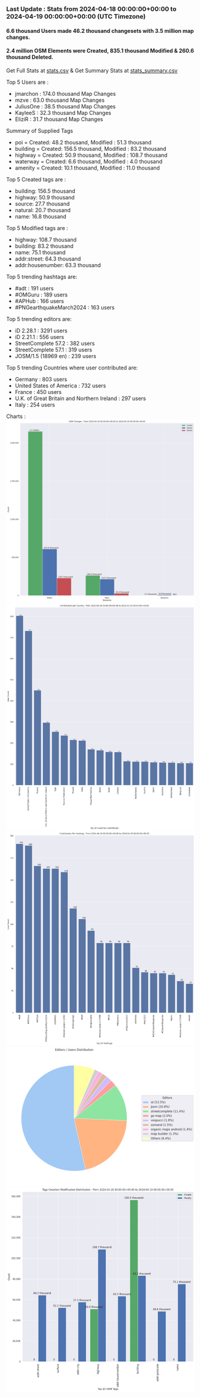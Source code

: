 ### Last Update : Stats from 2024-04-18 00:00:00+00:00 to 2024-04-19 00:00:00+00:00 (UTC Timezone)

#### 6.6 thousand Users made 46.2 thousand changesets with 3.5 million map changes.
#### 2.4 million OSM Elements were Created, 835.1 thousand Modified & 260.6 thousand Deleted.
Get Full Stats at [stats.csv](/stats/Global/Daily/stats.csv)
 & Get Summary Stats at [stats_summary.csv](/stats/Global/Daily/stats_summary.csv)

Top 5 Users are : 
- jmarchon : 174.0 thousand Map Changes
- mzve : 63.0 thousand Map Changes
- JuliusOne : 38.5 thousand Map Changes
- KayleeS : 32.3 thousand Map Changes
- EliziR : 31.7 thousand Map Changes

Summary of Supplied Tags
- poi = Created: 48.2 thousand, Modified : 51.3 thousand
- building = Created: 156.5 thousand, Modified : 83.2 thousand
- highway = Created: 50.9 thousand, Modified : 108.7 thousand
- waterway = Created: 6.6 thousand, Modified : 4.0 thousand
- amenity = Created: 10.1 thousand, Modified : 11.0 thousand


Top 5 Created tags are :
- building: 156.5 thousand
- highway: 50.9 thousand
- source: 27.7 thousand
- natural: 20.7 thousand
- name: 16.8 thousand


Top 5 Modified tags are :
- highway: 108.7 thousand
- building: 83.2 thousand
- name: 75.1 thousand
- addr:street: 64.3 thousand
- addr:housenumber: 63.3 thousand


Top 5 trending hashtags are:
- #adt : 191 users
- #OMGuru : 189 users
- #APHub : 166 users
- #PNGearthquakeMarch2024 : 163 users


Top 5 trending editors are:
- iD 2.28.1 : 3291 users
- iD 2.21.1 : 556 users
- StreetComplete 57.2 : 382 users
- StreetComplete 57.1 : 319 users
- JOSM/1.5 (18969 en) : 239 users


Top 5 trending Countries where user contributed are:
- Germany : 803 users
- United States of America : 732 users
- France : 450 users
- U.K. of Great Britain and Northern Ireland : 297 users
- Italy : 254 users


 Charts : 
![Alt text](./stats_osm_changes.png) 
![Alt text](./stats_users_per_country.png) 
![Alt text](./stats_users_per_hashtag.png) 
![Alt text](./stats_editors_pie_chart.png) 
![Alt text](./stats_tags.png) 
